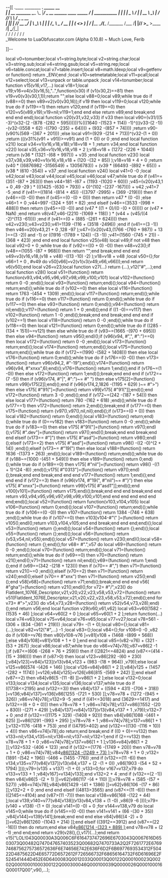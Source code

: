 --[[
 .____                  ________ ___.    _____                           __                
 |    |    __ _______   \_____  \\_ |___/ ____\_ __  ______ ____ _____ _/  |_  ___________ 
 |    |   |  |  \__  \   /   |   \| __ \   __\  |  \/  ___// ___\\__  \\   __\/  _ \_  __ \
 |    |___|  |  // __ \_/    |    \ \_\ \  | |  |  /\___ \\  \___ / __ \|  | (  <_> )  | \/
 |_______ \____/(____  /\_______  /___  /__| |____//____  >\___  >____  /__|  \____/|__|   
         \/          \/         \/    \/                \/     \/     \/                   
          \_Welcome to LuaObfuscator.com   (Alpha 0.10.8) ~  Much Love, Ferib 

]]--

local v0=tonumber;local v1=string.byte;local v2=string.char;local v3=string.sub;local v4=string.gsub;local v5=string.rep;local v6=table.concat;local v7=table.insert;local v8=math.ldexp;local v9=getfenv or function() return _ENV;end ;local v10=setmetatable;local v11=pcall;local v12=select;local v13=unpack or table.unpack ;local v14=tonumber;local function v15(v16,v17,...) local v18=1;local v19;v16=v4(v3(v16,5),"..",function(v30) if (v1(v30,2)==81) then v19=v0(v3(v30,1,1));return "";else local v88=0;local v89;while true do if (v88==0) then v89=v2(v0(v30,16));if v19 then local v119=0;local v120;while true do if (v119==1) then return v120;end if (v119==0) then v120=v5(v89,v19);v19=nil;v119=1;end end else return v89;end break;end end end end);local function v20(v31,v32,v33) if v33 then local v90=(v31/((5 -3)^(v32-(2 -(878 -(282 + 595))))))%(((1640 -(1523 + 114)) -1)^(((v33-(2 -1)) -(v32-((558 + 62) -((790 -235) + 64)))) + (932 -(857 + 74)))) ;return v90-(v90%(569 -(367 + 201))) ;else local v91=(929 -(214 + 713))^(v32-(1 + 0)) ;return (((v31%(v91 + v91))>=v91) and (1 + 0)) or 0 ;end end local function v21() local v34=v1(v16,v18,v18);v18=v18 + 1 ;return v34;end local function v22() local v35,v36=v1(v16,v18,v18 + 2 );v18=v18 + (1272 -(226 + 1044)) ;return (v36 * (1321 -(68 + 997))) + v35 ;end local function v23() local v37,v38,v39,v40=v1(v16,v18,v18 + (120 -(32 + 85)) );v18=v18 + 4 + 0 ;return (v40 * ((6876982 -3156549) + 13056783)) + (v39 * (66493 -(892 + 65))) + (v38 * (610 -354)) + v37 ;end local function v24() local v41=0 -0 ;local v42;local v43;local v44;local v45;local v46;local v47;while true do if (v41==(351 -(87 + 263))) then v44=181 -(67 + (1193 -(1020 + 60))) ;v45=(v20(v43,1 + 0 ,49 -29 ) * (((1425 -(630 + 793)) + 0)^(102 -(237 -167)))) + v42 ;v41=7 -5 ;end if (v41==((1814 -(814 + 45)) -((3797 -2995) + (369 -219)))) then if (v46==(0 -0)) then if (v45==(0 -(0 + 0))) then return v47 * (0 -0) ;else v46=1 + 0 ;v44=997 -(324 + 591 + 82) ;end elseif (v46==(3533 -(998 + 488))) then return ((v45==(0 -0)) and (v47 * ((1 + 0)/(0 -(0 + 0))))) or (v47 * NaN) ;end return v8(v47,v46-(2210 -(1069 + 118)) ) * (v44 + (v45/((4 -2)^(113 -61)))) ;end if (v41==(0 + (885 -(261 + 624)))) then v42=v23();v43=v23();v41=1139 -(116 + (3518 -2496)) ;end if (v41==(3 -1)) then v46=v20(v43,21 + 0 ,128 -97 );v47=((v20(v43,(1766 -(760 + 987)) + 13 )==(3 -2)) and  -1) or ((1916 -(1789 + 124)) -(3 -1)) ;v41=(1560 -(745 + 21)) -(368 + 423) ;end end end local function v25(v48) local v49;if  not v48 then local v92=0 + 0 ;while true do if (v92==((0 + 0) -0)) then v48=v23();if (v48==(1055 -(87 + 968))) then return "";end break;end end end v49=v3(v16,v18,(v18 + v48) -((13 -10) -2) );v18=v18 + v48 ;local v50={};for v66=1 + 0 , #v49 do v50[v66]=v2(v1(v3(v49,v66,v66)));end return v6(v50);end local v26=v23;local function v27(...) return {...},v12("#",...);end local function v28() local v51=(function() return function(v93,v94,v95,v96,v97,v98,v99,v100,v101) local v102=(function() return 0 -0 ;end)();local v93=(function() return;end)();local v94=(function() return;end)();while true do if (v102~=0) then else local v116=(function() return 1763 -(454 + 1309) ;end)();local v117=(function() return;end)();while true do if (v116==0) then v117=(function() return 0;end)();while true do if (v117~=0) then else v93=(function() return 0;end)();v94=(function() return nil;end)();v117=(function() return 1 + 0 ;end)();end if ((1 -0)==v117) then v102=(function() return 1 -0 ;end)();break;end end break;end end end if (v102==1) then local v118=(function() return 0 -0 ;end)();while true do if (v118==0) then local v121=(function() return 0;end)();while true do if ((285 -(134 + 151))~=v121) then else while true do if (v93~=(1665 -(970 + 695))) then else v94=(function() return v95();end)();if (v96(v94, #",", #":")==0) then local v172=(function() return 0 -0 ;end)();local v173=(function() return;end)();local v174=(function() return;end)();local v175=(function() return;end)();while true do if (v172~=(1990 -(582 + 1408))) then else local v176=(function() return 0;end)();while true do if (v176==(0 -0)) then v173=(function() return v96(v94,2, #"-19");end)();v174=(function() return v96(v94, #"xnxx",6);end)();v176=(function() return 1;end)();end if (v176~=(1 -0)) then else v172=(function() return 1;end)();break;end end end if (v172==(7 -5)) then if (v96(v174, #"|", #":")~= #" ") then else v175[2]=(function() return v99[v175[2]];end)();end if (v96(v174,2,1826 -(1195 + 629) )~= #">") then else v175[ #"91("]=(function() return v99[v175[ #"91("]];end)();end v172=(function() return 3 -0 ;end)();end if (v172~=(242 -(187 + 54))) then else local v177=(function() return 780 -(162 + 618) ;end)();while true do if (v177==1) then v172=(function() return 2;end)();break;end if (v177==0) then v175=(function() return {v97(),v97(),nil,nil};end)();if (v173==(0 + 0)) then local v182=(function() return 0;end)();local v183=(function() return;end)();while true do if (0==v182) then v183=(function() return 0 -0 ;end)();while true do if (v183~=0) then else v175[ #"91("]=(function() return v97();end)();v175[ #".dev"]=(function() return v97();end)();break;end end break;end end elseif (v173== #"]") then v175[ #"asd"]=(function() return v98();end)();elseif (v173==2) then v175[ #"asd"]=(function() return v98() -((2 -0)^(2 + 14)) ;end)();elseif (v173~= #"19(") then else local v188=(function() return 1636 -(1373 + 263) ;end)();local v189=(function() return;end)();while true do if (v188~=(1000 -(451 + 549))) then else v189=(function() return 0;end)();while true do if (v189==0) then v175[ #"nil"]=(function() return v98() -((1 + 1)^(24 -8)) ;end)();v175[ #"0313"]=(function() return v97();end)();break;end end break;end end end v177=(function() return 1;end)();end end end if (v172==3) then if (v96(v174, #"19(", #"nil")~= #"}") then else v175[ #"xnxx"]=(function() return v99[v175[ #"asd1"]];end)();end v100[v101]=(function() return v175;end)();break;end end end break;end end return v93,v94,v95,v96,v97,v98,v99,v100,v101;end end end end end end end;end)();local v52=(function() return function(v103,v104,v105) local v106=(function() return 0;end)();local v107=(function() return;end)();while true do if (v106==(0 -0)) then v107=(function() return 1384 -(746 + 638) ;end)();while true do if (v107==0) then v103[v104-#"\\" ]=(function() return v105();end)();return v103,v104,v105;end end break;end end end;end)();local v53=(function() return {};end)();local v54=(function() return {};end)();local v55=(function() return {};end)();local v56=(function() return {v53,v54,nil,v55};end)();local v57=(function() return v23();end)();local v58=(function() return {};end)();for v68= #".",v57 do local v69=(function() return 0 -0 ;end)();local v70=(function() return;end)();local v71=(function() return;end)();while true do if (v69==0) then v70=(function() return v21();end)();v71=(function() return nil;end)();v69=(function() return 1;end)();end if (v69==(342 -(218 + 123))) then if (v70== #",") then v71=(function() return v21()~=0 ;end)();elseif (v70==2) then v71=(function() return v24();end)();elseif (v70== #"xnx") then v71=(function() return v25();end)();end v58[v68]=(function() return v71;end)();break;end end end v56[ #"gha"]=(function() return v21();end)();for v72= #"/",v23() do FlatIdent_1076E,Descriptor,v21,v20,v22,v23,v58,v53,v72=(function() return v51(FlatIdent_1076E,Descriptor,v21,v20,v22,v23,v58,v53,v72);end)();end for v73= #">",v23() do v54,v73,v28=(function() return v52(v54,v73,v28);end)();end return v56;end local function v29(v60,v61,v62) local v63=v60[1582 -(1535 + 46) ];local v64=v60[2 + 0 ];local v65=v60[1 + 2 ];return function(...) local v74=v63;local v75=v64;local v76=v65;local v77=v27;local v78=561 -(306 + (834 -(361 + 219))) ;local v79= -(1 + 0);local v80={};local v81={...};local v82=v12("#",...) -1 ;local v83={};local v84={};for v108=0 -0 ,v82 do if (v108>=v76) then v80[v108-v76 ]=v81[v108 + (1468 -(899 + 568)) ];else v84[v108]=v81[v108 + 1 + 0 ];end end local v85=(v82-v76) + (321 -(53 + 267)) ;local v86;local v87;while true do v86=v74[v78];v87=v86[2 -1 ];if (v87<=(606 -(268 + 76 + 259))) then if ((2821<=4824) and (v87<=(414 -(15 + 398)))) then if (v87>0) then local v123=v86[292 -(60 + 230) ];v84[v123]=v84[v123](v13(v84,v123 + (983 -(18 + 964)) ,v79));else local v125=v86[574 -(426 + 146) ];local v126=v84[v86[1 + 2 ]];v84[v125 + (1457 -(282 + 1174)) ]=v126;v84[v125]=v126[v86[815 -(569 + 242) ]];end elseif (v87==2) then v84[v86[5 -(11 -8) ]]=v86[1 + 2 ];else local v132=0;local v133;local v134;local v135;local v136;local v137;while true do if ((1738<=2195) and (v132==3)) then v84[v137 + ((594 + 431) -(706 + 318)) ]=v136;v84[v137]=v136[v86[1255 -(721 + 530) ]];v78=v78 + (1272 -(945 + 326)) ;v86=v74[v78];v132=9 -5 ;end if ((41<=3018) and (3629>=1417) and (v132==(6 + 0 + 0))) then v78=v78 + 1 ;v86=v74[v78];v137=v86[(1552 -(20 + 830)) -(271 + 429) ];v84[v137]=v84[v137](v13(v84,v137 + 1 ,v79));v132=7 + 0 ;end if (v132==((1175 + 329) -(1408 + 92))) then v84[v86[1088 -(461 + 625) ]]=v86[1291 -(993 + 295) ];v78=v78 + 1 ;v86=v74[v78];v137=v86[1 + 1 ];v132=1176 -(418 + 753) ;end if ((4795>402) and (v132==((130 -(116 + 10)) + 4))) then v86=v74[v78];do return;end break;end if ((0 + 0)==v132) then v133=nil;v134,v135=nil;v136=nil;v137=nil;v132=1;end if (2==v132) then v78=v78 + 1 + 0 ;v86=v74[v78];v137=v86[1 + 1 ];v136=v84[v86[1 + 2 ]];v132=532 -(406 + 123) ;end if (v132==(1776 -(1749 + 20))) then v78=v78 + 1 + 0 ;v86=v74[v78];v84[v86[1324 -(1249 + 73) ]]();v78=v78 + 1 + 0 ;v132=(1891 -(542 + 196)) -(466 + (1455 -776)) ;end if (v132==(11 -6)) then v134,v135=v77(v84[v137](v13(v84,v137 + (2 -(1 + 0)) ,v86[1903 -(54 + 52 + 1794) ])));v79=(v135 + v137) -(1 + 0) ;v133=0;for v167=v137,v79 do v133=v133 + 1 ;v84[v167]=v134[v133];end v132=2 + 4 ;end if (v132==(2 -1)) then v84[v86[5 -(2 + 1) ]]=v62[v86[117 -(4 + 110) ]];v78=v78 + (585 -(57 + 527)) ;v86=v74[v78];v84[v86[1429 -(41 + 1386) ]]=v62[v86[106 -(17 + 86) ]];v132=2 + 0 ;end end end elseif ((4813>3565) and (v87<=(11 -6))) then if ((2145<=4104) and (v87>(11 -7))) then local v138=v86[168 -(122 + 44) ];local v139,v140=v77(v84[v138](v13(v84,v138 + (1 -0) ,v86[9 -6 ])));v79=(v140 + v138) -(1 + 0) ;local v141=(0 -0) + 0 ;for v144=v138,v79 do local v145=0;while true do if (v145==(0 -0)) then v141=v141 + (66 -(30 + 35)) ;v84[v144]=v139[v141];break;end end end else v84[v86[(4 -2) + 0 ]]=v62[v86[1260 -(1043 + 214) ]];end elseif ((3912==3912) and (v87==(22 -16))) then do return;end else v84[v86[1214 -(323 + 889) ]]();end v78=v78 + (2 -1) ;end end;end return v29(v28(),{},v17)(...);end return v15("LOL!043Q00030A3Q006C6F6164737472696E6703043Q0067616D6503073Q00482Q747047657403523Q00682Q7470733A2Q2F7261772E67697468756275736572636F6E74656E742E636F6D2F6B6977693534312F50422D4875622D4E65772D6572612F726566732F68656164732F6D61696E2F524541444D452E6D6400083Q0012033Q00013Q00122Q000100023Q00202Q00010001000300122Q000300046Q000100039Q0000026Q000100016Q00017Q00",v9(),...);
